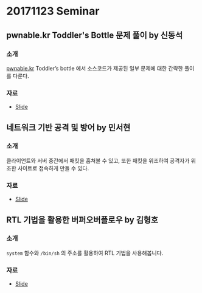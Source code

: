 # 20171123 Seminar

## pwnable.kr Toddler's Bottle 문제 풀이 by 신동석

### 소개

[pwnable.kr](https://pwnable.kr) Toddler’s bottle 에서 소스코드가 제공된 일부 문제에 대한 간략한 풀이를 다룬다.

### 자료

* [Slide](https://github.com/ajou-whois/seminar/blob/master/2017/20171123/%5B%E1%84%89%E1%85%B5%E1%86%AB%E1%84%83%E1%85%A9%E1%86%BC%E1%84%89%E1%85%A5%E1%86%A8%5Dpwnable.kr%20toddler's%20bottle%20%E1%84%86%E1%85%AE%E1%86%AB%E1%84%8C%E1%85%A6%20%E1%84%91%E1%85%AE%E1%86%AF%E1%84%8B%E1%85%B5.pdf)

## 네트워크 기반 공격 및 방어 by 민서현

### 소개

클라이언트와 서버 중간에서 패킷을 훔쳐볼 수 있고, 또한 패킷을 위조하여 공격자가 위조한 사이트로 접속하게 만들 수 있다.

### 자료

* [Slide](https://github.com/ajou-whois/seminar/blob/master/2017/20171123/%5B%E1%84%86%E1%85%B5%E1%86%AB%E1%84%89%E1%85%A5%E1%84%92%E1%85%A7%E1%86%AB%5D%E1%84%82%E1%85%A6%E1%84%90%E1%85%B3%E1%84%8B%E1%85%AF%E1%84%8F%E1%85%B3%20%E1%84%80%E1%85%B5%E1%84%87%E1%85%A1%E1%86%AB%20%E1%84%80%E1%85%A9%E1%86%BC%E1%84%80%E1%85%A7%E1%86%A8%20%E1%84%86%E1%85%B5%E1%86%BE%20%E1%84%87%E1%85%A1%E1%86%BC%E1%84%8B%E1%85%A5.pdf)

## RTL 기법을 활용한 버퍼오버플로우 by 김형호

### 소개

`system` 함수와 `/bin/sh` 의 주소를 활용하여 RTL 기법을 사용해봅니다.

### 자료

* [Slide](https://github.com/ajou-whois/seminar/blob/master/2017/20171123/%5B%E1%84%80%E1%85%B5%E1%86%B7%E1%84%92%E1%85%A7%E1%86%BC%E1%84%92%E1%85%A9%5DRTL%20%E1%84%80%E1%85%B5%E1%84%87%E1%85%A5%E1%86%B8%E1%84%8B%E1%85%B3%E1%86%AF%20%E1%84%92%E1%85%AA%E1%86%AF%E1%84%8B%E1%85%AD%E1%86%BC%E1%84%92%E1%85%A1%E1%86%AB%20%E1%84%87%E1%85%A5%E1%84%91%E1%85%A5%E1%84%8B%E1%85%A9%E1%84%87%E1%85%A5%E1%84%91%E1%85%B3%E1%86%AF%E1%84%85%E1%85%A9%E1%84%8B%E1%85%AE.pdf)